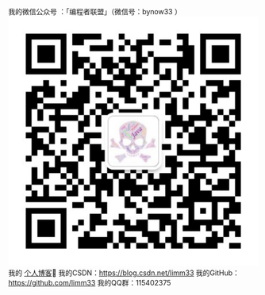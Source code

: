 我的微信公众号 ：「编程者联盟」（微信号：bynow33 ）
![](https://github.com/limm33/ProgrammerLeague/blob/master/ProgrammerLeague.jpg)
我的 [个人博客](http://www.limingming.org)
我的CSDN：https://blog.csdn.net/limm33
我的GitHub：https://github.com/limm33
我的QQ群：115402375

